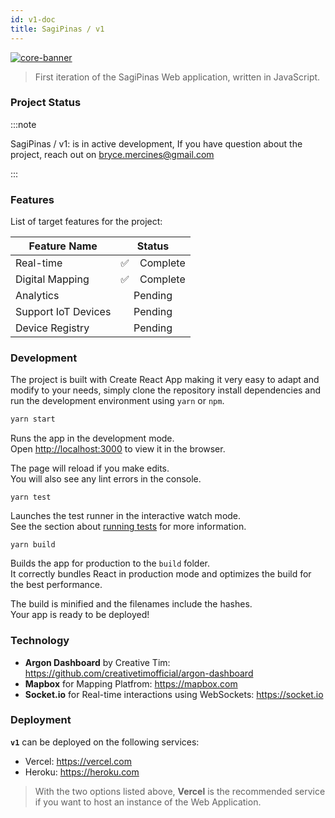 ```yaml
---
id: v1-doc
title: SagiPinas / v1
---
```


[![core-banner](https://mist.now.sh/mist/v1-banner.png)]()

> First iteration of the SagiPinas Web application, written in JavaScript.

### Project Status

:::note

SagiPinas / v1: is in active development, If you have question about the project, reach out on bryce.mercines@gmail.com

:::

### Features

List of target features for the project:

| Feature Name        |          Status          |
| ------------------- | :----------------------: |
| Real-time           | ✅ &nbsp; &nbsp;Complete |
| Digital Mapping     | ✅ &nbsp; &nbsp;Complete |
| Analytics           |         Pending          |
| Support IoT Devices |         Pending          |
| Device Registry     |         Pending          |

### Development

The project is built with Create React App making it very easy to adapt and modify to your needs, simply clone the repository
install dependencies and run the development environment using `yarn` or `npm`.

```sh
yarn start
```

Runs the app in the development mode.<br />
Open [http://localhost:3000](http://localhost:3000) to view it in the browser.

The page will reload if you make edits.<br />
You will also see any lint errors in the console.

```yarn test
yarn test
```

Launches the test runner in the interactive watch mode.<br />
See the section about [running tests](https://facebook.github.io/create-react-app/docs/running-tests) for more information.

```yarn build
yarn build
```

Builds the app for production to the `build` folder.<br />
It correctly bundles React in production mode and optimizes the build for the best performance.

The build is minified and the filenames include the hashes.<br />
Your app is ready to be deployed!

### Technology

- **Argon Dashboard** by Creative Tim: https://github.com/creativetimofficial/argon-dashboard
- **Mapbox** for Mapping Platfrom: https://mapbox.com
- **Socket.io** for Real-time interactions using WebSockets: https://socket.io

### Deployment

**`v1`** can be deployed on the following services:

- Vercel: https://vercel.com
- Heroku: https://heroku.com

> With the two options listed above, **Vercel** is the recommended service if you want to host an instance of the Web Application.
